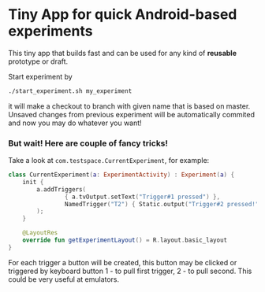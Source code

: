 # Tiny App for quick Android-based experiments

This tiny app that builds fast and can be used for any kind of __reusable__ prototype or draft.

Start experiment by

```bash
./start_experiment.sh my_experiment
```
it will make a checkout to branch with given name that is based on master. Unsaved changes from previous experiment will be automatically commited and now you may do whatever you want!

### But wait! Here are couple of fancy tricks!
Take a look at `com.testspace.CurrentExperiment`, for example:

```kotlin
class CurrentExperiment(a: ExperimentActivity) : Experiment(a) {
    init {
        a.addTriggers(
                { a.tvOutput.setText("Trigger#1 pressed") },
                NamedTrigger("T2") { Static.output("Trigger#2 pressed!") }
        );
    }

    @LayoutRes
    override fun getExperimentLayout() = R.layout.basic_layout
}
```

For each trigger a button will be created, this button may be clicked or triggered by keyboard button 1 - to pull first trigger, 2 - to pull second.
This could be very useful at emulators.
